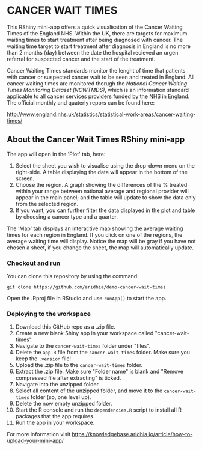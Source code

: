 # CANCER WAIT TIMES

This RShiny mini-app offers a quick visualisation of the Cancer Waiting Times of the England NHS. Within the UK, there are targets for maximum waiting times to start treatment after being diagnosed with cancer. The waiting time target to start treatment after diagnosis in England is no more than 2 months (day) between the date the hospital recieved an urgen referral for suspected cancer and the start of the treatment.

Cancer Waiting Times standards monitor the lenght of time that patients with cancer or suspected cancer wait to be seen and treated in England. All cancer waiting times are monitored thorugh the *National Cancer Waiting Times Monitoring Dataset (NCWTMDS)*, which is an information standard applicable to all cancer services providers funded by the NHS in England. The official monthly and quaterly repors can be found here:

http://www.england.nhs.uk/statistics/statistical-work-areas/cancer-waiting-times/


## About the Cancer Wait Times RShiny mini-app

The app will open in the 'Plot' tab, here:

1. Select the sheet you wish to visualise using the drop-down menu on the right-side. A table displaying the data will appear in the bottom of the screen.
2. Choose the region. A graph showing the differences of the % treated within your range between national average and regional provider will appear in the main panel; and the table will update to show the data only from the selected region.
3. If you want, you can further filter the data displayed in the plot and table by choosing a cancer type and a quarter.

The 'Map' tab displays an interactive map showing the average waiting times for each region in England. If you click on one of the regions, the average waiting time will display. Notice the map will be gray if you have not chosen a sheet, if you change the sheet, the map will automatically update. 

### Checkout and run

You can clone this repository by using the command:

```
git clone https://github.com/aridhia/demo-cancer-wait-times
```

Open the .Rproj file in RStudio and use `runApp()` to start the app.

### Deploying to the workspace

1. Download this GitHub repo as a .zip file.
2. Create a new blank Shiny app in your workspace called "cancer-wait-times".
3. Navigate to the `cancer-wait-times` folder under "files".
4. Delete the `app.R` file from the `cancer-wait-times` folder. Make sure you keep the `.version` file!
5. Upload the .zip file to the `cancer-wait-times` folder.
6. Extract the .zip file. Make sure "Folder name" is blank and "Remove compressed file after extracting" is ticked.
7. Navigate into the unzipped folder.
8. Select all content of the unzipped folder, and move it to the `cancer-wait-times` folder (so, one level up).
9. Delete the now empty unzipped folder.
10. Start the R console and run the `dependencies.R` script to install all R packages that the app requires.
11. Run the app in your workspace.

For more information visit https://knowledgebase.aridhia.io/article/how-to-upload-your-mini-app/